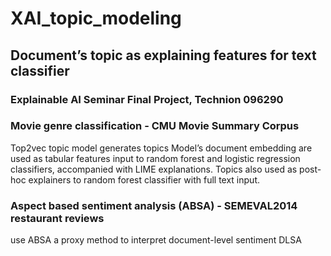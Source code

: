 # XAI_topic_modeling
## Document’s topic as explaining features for text classifier
### Explainable AI Seminar Final Project, Technion 096290

### Movie genre classification - CMU Movie Summary Corpus
Top2vec topic model generates topics 
Model’s document embedding are used as tabular features input to random forest and logistic regression classifiers, accompanied with LIME explanations.
Topics also used as post-hoc explainers to random forest classifier with full text input.

### Aspect based sentiment analysis (ABSA) - SEMEVAL2014 restaurant reviews
use ABSA a proxy method to interpret document-level sentiment DLSA
